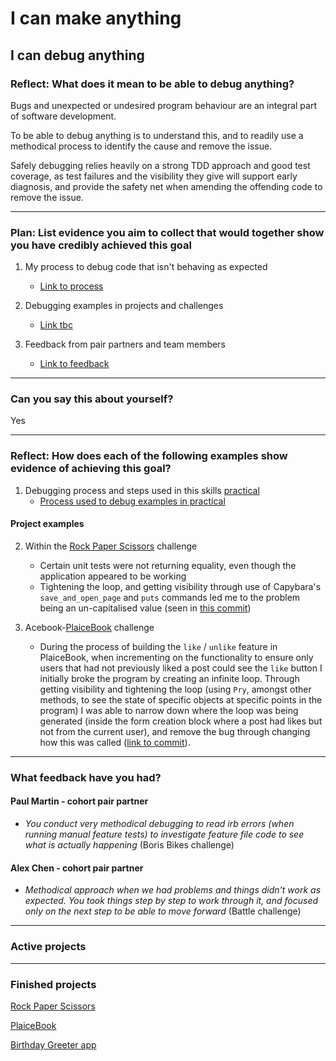# I can make anything

## I can debug anything

### Reflect: What does it mean to be able to debug anything?

Bugs and unexpected or undesired program behaviour are an integral part of software development.

To be able to debug anything is to understand this, and to readily use a methodical process to identify the cause and remove the issue.

Safely debugging relies heavily on a strong TDD approach and good test coverage, as test failures and the visibility they give will support early diagnosis, and provide the safety net when amending the offending code to remove the issue. 

------

### Plan: List evidence you aim to collect that would together show you have credibly achieved this goal

1. My process to debug code that isn't behaving as expected
    - [Link to process](https://github.com/mattTea/Portfolio/blob/master/processes/debugging.md)

2. Debugging examples in projects and challenges
    - [Link tbc](https://github.com/mattTea/Portfolio/blob/master/goals_and_evidence/1_make_anything/3_debug_anything.md#project-examples)

3. Feedback from pair partners and team members
    - [Link to feedback](https://github.com/mattTea/Portfolio/blob/master/goals_and_evidence/1_make_anything/3_debug_anything.md#what-feedback-have-you-had)

------

### Can you say this about yourself? 

Yes

------

### Reflect: How does each of the following examples show evidence of achieving this goal?

1. Debugging process and steps used in this skills [practical](https://github.com/makersacademy/skills-workshops/tree/master/week-3/debugging_2)
    - [Process used to debug examples in practical](https://github.com/mattTea/Portfolio/blob/master/notes/week_3_raw_notes.md#debugging-process-used-in-this-practical)

#### Project examples

2. Within the [Rock Paper Scissors](https://github.com/mattTea/Portfolio/blob/master/projects/rps.md) challenge
    - Certain unit tests were not returning equality, even though the application appeared to be working
    - Tightening the loop, and getting visibility through use of Capybara's `save_and_open_page` and `puts` commands led me to the problem being an un-capitalised value (seen in [this commit](https://github.com/mattTea/rps-challenge/commit/63dbc5123649e6191f3e767b85228c0061f1f668))

3. Acebook-[PlaiceBook](https://github.com/mattTea/Portfolio/blob/master/projects/plaicebook.md) challenge
    - During the process of building the `like` / `unlike` feature in PlaiceBook, when incrementing on the functionality to ensure only users that had not previously liked a post could see the `like` button I initially broke the program by creating an infinite loop. Through getting visibility and tightening the loop (using `Pry`, amongst other methods, to see the state of specific objects at specific points in the program) I was able to narrow down where the loop was being generated (inside the form creation block where a post had likes but not from the current user), and remove the bug through changing how this was called ([link to commit](https://github.com/mattTea/acebook-plaicebook/commit/ca4b930dbe7fce51c1c16f34a5c738d0447eac05)).

------

### What feedback have you had?

#### Paul Martin - cohort pair partner

- _You conduct very methodical debugging to read irb errors (when running manual feature tests) to investigate feature file code to see what is actually happening_ (Boris Bikes challenge)


#### Alex Chen - cohort pair partner

- _Methodical approach when we had problems and things didn't work as expected. You took things step by step to work through it, and focused only on the next step to be able to move forward_ (Battle challenge)

------

### Active projects


------

### Finished projects

[Rock Paper Scissors](https://github.com/mattTea/Portfolio/blob/master/projects/rps.md)

[PlaiceBook](https://github.com/mattTea/Portfolio/blob/master/projects/plaicebook.md)

[Birthday Greeter app](https://github.com/mattTea/Portfolio/blob/master/projects/birthday.md)